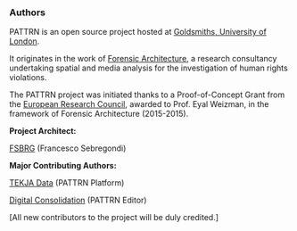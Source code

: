 ### Authors


PATTRN is an open source project hosted at  [Goldsmiths, University of London](http://www.gold.ac.uk/).

It originates in the work of  [Forensic Architecture](http://www.forensic-architecture.org/),
a research consultancy undertaking spatial and media analysis for the investigation of human rights violations.

The PATTRN project was initiated thanks to a Proof-of-Concept Grant from the [European Research Council](https://erc.europa.eu/),
awarded to Prof. Eyal Weizman, in the framework of Forensic Architecture (2015-2015).

**Project Architect:**

[FSBRG](https://twitter.com/fsbrg) (Francesco Sebregondi)

**Major Contributing Authors:**

[TEKJA Data](http://tekja.com/) (PATTRN Platform)

[Digital Consolidation](http://www.digital-consolidation.co.uk/)  (PATTRN Editor)

[All new contributors to the project will be duly credited.]
